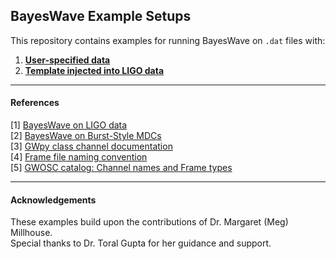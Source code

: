 ## BayesWave Example Setups

This repository contains examples for running BayesWave on `.dat` files with:

1. [**User-specified data**](./user_data/README.md)  
2. [**Template injected into LIGO data**](./user_injection/README.md)

---

#### References

[1] [BayesWave on LIGO data](https://ldas-jobs.ligo.caltech.edu/~meg.millhouse/Docs/GW150914.html)  
[2] [BayesWave on Burst-Style MDCs](https://ldas-jobs.ligo.caltech.edu/~meg.millhouse/Docs/MDC.html)  
[3] [GWpy class channel documentation](https://gwpy.github.io/docs/stable/detector/channel/)  
[4] [Frame file naming convention](https://dcc.ligo.org/public/0026/T010150/000/T010150-00.pdf)  
[5] [GWOSC catalog: Channel names and Frame types](https://gwosc.org/eventapi/html/GWTC/)

---

#### Acknowledgements

These examples build upon the contributions of Dr. Margaret (Meg) Millhouse.  
Special thanks to Dr. Toral Gupta for her guidance and support.
